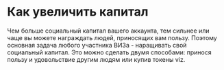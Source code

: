 # Как увеличить капитал

Чем больше социальный капитал вашего аккаунта, тем сильнее или чаще вы можете награждать людей, приносящих вам пользу. Поэтому основная задача любого участника ВИЗа - наращивать свой социальный капитал. Это можно сделать двумя способами: принося пользу и удовольствие другим людям или купив токены viz.  
